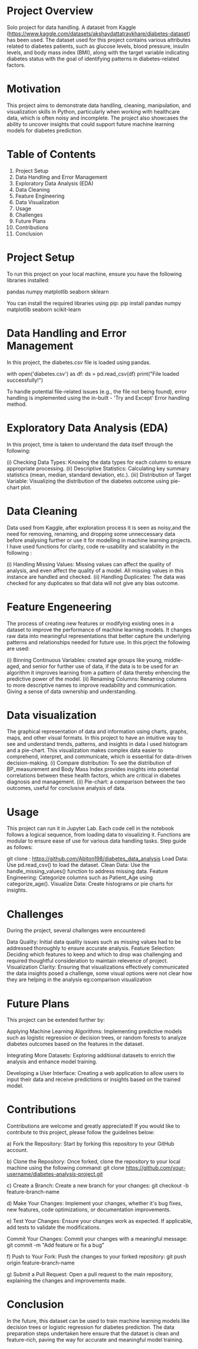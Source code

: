 # Project Overview
Solo project for data handling. 
A dataset from Kaggle (https://www.kaggle.com/datasets/akshaydattatraykhare/diabetes-dataset) has been used. 
The dataset used for this project contains various attributes related to diabetes patients, such as glucose levels, blood pressure, insulin levels, and body mass index (BMI), along with the target variable indicating diabetes status  with the goal of identifying patterns in diabetes-related factors.

# Motivation
This project aims to demonstrate data handling, cleaning, manipulation, and visualization skills in Python, particularly when working with healthcare data, which is often noisy and incomplete. The project also showcases the ability to uncover insights that could support future machine learning models for diabetes prediction.

# Table of Contents

1. Project Setup
2. Data Handling and Error Management
3. Exploratory Data Analysis (EDA)
4. Data Cleaning
5. Feature Engineering
6. Data Visualization
7. Usage
8. Challenges 
9. Future Plans
10. Contributions
11. Conclusion




# Project Setup
  To run this project on your local machine, ensure you have the following libraries installed:

   pandas
   numpy
   matplotlib
   seaborn
   sklearn
   
   You can install the required libraries using pip:
       pip install pandas numpy matplotlib seaborn scikit-learn

# Data Handling and Error Management

In this project, the diabetes.csv file is loaded using pandas. 
    
   with open('diabetes.csv') as df:
        ds = pd.read_csv(df)
        print("File loaded successfully!")
        
To handle potential file-related issues (e.g., the file not being found), error handling is implemented using the in-built - 'Try and Except' Error handling method. 
 
# Exploratory Data Analysis (EDA)
 
In this project, time is taken to understand the data itself through the following:

(i) Checking Data Types: Knowing the data types for each column to ensure appropriate processing.
(ii) Descriptive Statistics: Calculating key summary statistics (mean, median, standard deviation, etc.).
(iii) Distribution of Target Variable: Visualizing the distribution of the diabetes outcome using pie-chart plot.

# Data Cleaning

Data used from Kaggle, after exploration process it is seen as noisy,and the need for removing, renaming, and dropping some unneccessary data before analysing further or use it for modelling in machine learning projects. I have used functions for clarity, code re-usability and scalability in the following :

(i) Handling Missing Values: Missing values can affect the quality of analysis, and even affect the quality of a model. All missing values in this instance are handled and checked.
(ii) Handling Duplicates: The data was checked for any duplicates so that data will not give any bias outcome.

# Feature Engeneering
The process of creating new features or modifying existing ones in a dataset to improve the performance of machine learning models. It changes raw data into meaningful representations that better capture the underlying patterns and relationships needed for future use. In this prject the following are used:

(i) Binning Continuous Variables: created age groups like young, middle-aged, and senior for further use of data, if the data is to be used for an algorithm it improves learning from a pattern of data thereby enhencing the predictive power of the model.
(ii) Renaming Columns: Renaming columns to more descriptive names to improve readability and communication. Giving a sense of data ownership and understanding.

# Data visualization
The graphical representation of data and information using charts, graphs, maps, and other visual formats. In this project to have an intuitive way to see and understand trends, patterns, and insights in data I used histogram and a pie-chart. This visualization makes complex data easier to comprehend, interpret, and communicate, which is essential for data-driven decision-making.
(i) Compare distribution: To see the distribution of BP_measurement and Body Mass Index provides insights into potential correlations between these health factors, which are critical in diabetes diagnosis and management.
(ii) Pie-chart: a comparison between the two outcomes, useful for conclusive analysis of data. 

# Usage
This project can run it in Jupyter Lab. Each code cell in the notebook follows a logical sequence, from loading data to visualizing it. Functions are modular to ensure ease of use for various data handling tasks. Step guide as follows:

git clone : https://github.com/Abiton198/diabetes_data_analysis 
Load Data: Use pd.read_csv() to load the dataset.
Clean Data: Use the handle_missing_values() function to address missing data.
Feature Engineering: Categorize columns such as Patient_Age using categorize_age().
Visualize Data: Create histograms or pie charts for insights.

# Challenges
During the project, several challenges were encountered:

Data Quality: Initial data quality issues such as missing values had to be addressed thoroughly to ensure accurate analysis.
Feature Selection: Deciding which features to keep and which to drop was challenging and required thoughtful consideration to maintain relevence of project.
Visualization Clarity: Ensuring that visualizations effectively communicated the data insights posed a challenge, some visual options were not clear how they are helping in the analysis eg:comparison visualization

# Future Plans
This project can be extended further by:

Applying Machine Learning Algorithms: Implementing predictive models such as logistic regression or decision trees, or random forests to analyze diabetes outcomes based on the features in the dataset.

Integrating More Datasets: Exploring additional datasets to enrich the analysis and enhance model training.

Developing a User Interface: Creating a web application to allow users to input their data and receive predictions or insights based on the trained model.

# Contributions
Contributions are welcome and greatly appreciated! If you would like to contribute to this project, please follow the guidelines below:

a) Fork the Repository: Start by forking this repository to your GitHub account.

b) Clone the Repository: Once forked, clone the repository to your local machine using the following command:
   git clone https://github.com/your-username/diabetes-analysis-project.git

c) Create a Branch: Create a new branch for your changes:
   git checkout -b feature-branch-name

d) Make Your Changes: Implement your changes, whether it's bug fixes, new features, code optimizations, or    documentation improvements.

e) Test Your Changes: Ensure your changes work as expected. If applicable, add tests to validate the modifications.

Commit Your Changes: Commit your changes with a meaningful message:
   git commit -m "Add feature or fix a bug"

f) Push to Your Fork: Push the changes to your forked repository:
   git push origin feature-branch-name

g) Submit a Pull Request: Open a pull request to the main repository, explaining the changes and improvements made.


# Conclusion
In the future, this dataset can be used to train machine learning models like decision trees or logistic regression for diabetes prediction. The data preparation steps undertaken here ensure that the dataset is clean and feature-rich, paving the way for accurate and meaningful model training.